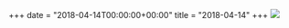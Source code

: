 +++
date = "2018-04-14T00:00:00+00:00"
title = "2018-04-14"
+++
<img class="img-fluid" src="/2018-04-14.jpg" />
